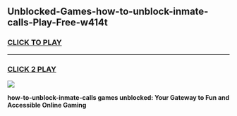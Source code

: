 
## Unblocked-Games-how-to-unblock-inmate-calls-Play-Free-w414t
<h3>
<a href="https://premium76.site?title=how-to-unblock-inmate-calls&ref=18A1">CLICK TO PLAY</a></h3>
<hr>

<h3>
<a href="https://premium76.site?title=how-to-unblock-inmate-calls&ref=18A1">CLICK 2 PLAY</a>
  
</h3>

<a href="https://premium76.site?title=how-to-unblock-inmate-calls&ref=18A1"><img src="https://clearcache.store/games.png"></a>


**how-to-unblock-inmate-calls games unblocked: Your Gateway to Fun and Accessible Online Gaming**

